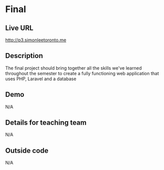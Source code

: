 # Final

## Live URL
<http://p3.simonleetoronto.me>

## Description
The final project should bring together all the skills we've learned throughout the semester to create a fully functioning web application that uses PHP, Laravel and a database

## Demo
N/A

## Details for teaching team
N/A

## Outside code
N/A
